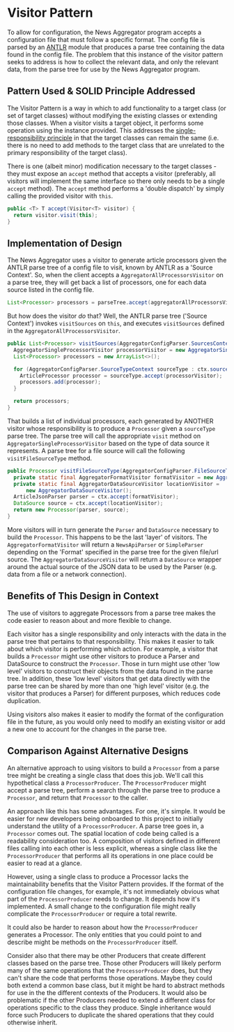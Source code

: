 # <i class="fas fa-globe-americas" style="color:#FA023C"></i> Visitor Pattern
To allow for configuration, the News Aggregator program accepts a configuration
file that must follow a specific format. The config file is parsed by an
[ANTLR](https://www.antlr.org/) module that produces a parse tree containing the
data found in the config file. The problem that this instance of the visitor
pattern seeks to address is how to collect the relevant data, and only the
relevant data, from the parse tree for use by the News Aggregator program.

## Pattern Used & SOLID Principle Addressed
The Visitor Pattern is a way in which to add functionality to a target class (or
set of target classes) without modifying the existing classes or extending those
classes. When a visitor visits a target object, it performs some operation using
the instance provided. This addresses the [single-responsibility
principle](https://en.wikipedia.org/wiki/Single-responsibility_principle) in
that the target classes can remain the same (i.e. there is no need to add
methods to the target class that are unrelated to the primary responsibility of
the target class).

There is one (albeit minor) modification necessary to the target classes - they
must expose an `accept` method that accepts a visitor (preferably, all visitors
will implement the same interface so there only needs to be a single `accept`
method). The `accept` method performs a 'double dispatch' by simply calling the
provided visitor with `this`.
```java
public <T> T accept(Visitor<T> visitor) {
  return visitor.visit(this);
}
```

## Implementation of Design
The News Aggregator uses a visitor to generate article processors given the
ANTLR parse tree of a config file to visit, known by ANTLR as a 'Source
Context'. So, when the client accepts a `AggregatorAllProcessorsVisitor` on a
parse tree, they will get back a list of processors, one for each data source
listed in the config file.
```java
List<Processor> processors = parseTree.accept(aggregatorAllProcessorsVisitor);
```

But how does the visitor *do* that? Well, the ANTLR parse tree ('Source
Context') invokes `visitSources` on `this`, and executes `visitSources` defined
in the `AggregatorAllProcessorsVisitor`.
```java
public List<Processor> visitSources(AggregatorConfigParser.SourcesContext ctx) {
  AggregatorSingleProcessorVisitor processorVisitor = new AggregatorSingleProcessorVisitor();
  List<Processor> processors = new ArrayList<>();

  for (AggregatorConfigParser.SourceTypeContext sourceType : ctx.sourceType()) {
    ArticleProcessor processor = sourceType.accept(processorVisitor);
    processors.add(processor);
  }

  return processors;
}
```

That builds a list of individual processors, each generated by ANOTHER visitor
whose responsibility is to produce a `Processor` given a `sourceType` parse
tree. The parse tree will call the appropriate `visit` method on
`AggregatorSingleProcessorVisitor` based on the type of data source it
represents. A parse tree for a file source will call the following
`visitFileSourceType` method.
```java
public Processor visitFileSourceType(AggregatorConfigParser.FileSourceTypeContext ctx) {
  private static final AggregatorFormatVisitor formatVisitor = new AggregatorFormatVisitor();
  private static final AggregatorDataSourceVisitor locationVisitor =
      new AggregatorDataSourceVisitor();
  ArticleJsonParser parser = ctx.accept(formatVisitor);
  DataSource source = ctx.accept(locationVisitor);
  return new Processor(parser, source);
}
```

More visitors will in turn generate the `Parser` and `DataSource` necessary to
build the `Processor`. This happens to be the last 'layer' of visitors. The
`AggregatorFormatVisitor` will return a `NewsApiParser` or `SimpleParser`
depending on the 'Format' specified in the parse tree for the given file/url
source. The `AggregatorDataSourceVisitor` will return a `DataSource` wrapper
around the actual source of the JSON data to be used by the Parser (e.g. data
from a file or a network connection).

## Benefits of This Design in Context
The use of visitors to aggregate Processors from a parse tree makes the code
easier to reason about and more flexible to change.

Each visitor has a single responsibility and only interacts with the data in the
parse tree that pertains to that responsibility. This makes it easier to talk
about which visitor is performing which action. For example, a visitor that
builds a `Processor` might use other visitors to produce a Parser and DataSource
to construct the `Processor`. Those in turn might use other 'low level' visitors
to construct their objects from the data found in the parse tree. In addition,
these 'low level' visitors that get data directly with the parse tree can be
shared by more than one 'high level' visitor (e.g. the visitor that produces a
Parser) for different purposes, which reduces code duplication.

Using visitors also makes it easier to modify the format of the configuration
file in the future, as you would only need to modify an existing visitor or add
a new one to account for the changes in the parse tree.

## Comparison Against Alternative Designs
An alternative approach to using visitors to build a `Processor` from a parse
tree might be creating a single class that does this job. We'll call this
hypothetical class a `ProcessorProducer`. The `ProcessorProducer` might accept a
parse tree, perform a search through the parse tree to produce a `Processor`,
and return that `Processor` to the caller.

An approach like this has some advantages. For one, it's simple. It would be
easier for new developers being onboarded to this project to initially
understand the utility of a `ProcessorProducer`. A parse tree goes in, a
`Processor` comes out. The spatial location of code being called is a
readability consideration too. A composition of visitors defined in different
files calling into each other is less explicit, whereas a single class like the
`ProcessorProducer` that performs all its operations in one place could be
easier to read at a glance.

However, using a single class to produce a Processor lacks the maintainability
benefits that the Visitor Pattern provides. If the format of the configuration
file changes, for example, it's not immediately obvious what part of the
`ProcessorProducer` needs to change. It depends how it's implemented. A small
change to the configuration file might really complicate the `ProcessorProducer`
or require a total rewrite.

It could also be harder to reason about how the `ProcessorProducer` generates a
Processor. The only entities that you could point to and describe might be
methods on the `ProcessorProducer` itself.

Consider also that there may be other Producers that create different classes
based on the parse tree. Those other Producers will likely perform many of the
same operations that the `ProcessorProducer` does, but they can't share the code
that performs those operations. Maybe they could both extend a common base
class, but it might be hard to abstract methods for use in the the different
contexts of the Producers. It would also be problematic if the other Producers
needed to extend a different class for operations specific to the class they
produce. Single inheritance would force such Producers to duplicate the shared
operations that they could otherwise inherit.
